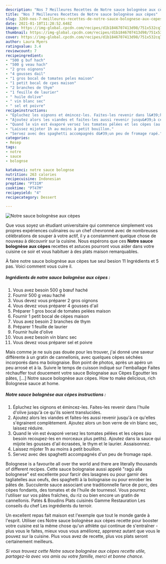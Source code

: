 ```yaml
---
description: "Nos 7 Meilleures Recettes de Notre sauce bolognèse aux cèpes"
title: "Nos 7 Meilleures Recettes de Notre sauce bolognèse aux cèpes"
slug: 3269-nos-7-meilleures-recettes-de-notre-sauce-bolognese-aux-cepes
date: 2021-01-10T11:28:52.648Z
image: https://img-global.cpcdn.com/recipes/d1b1846707413d98/751x532cq70/notre-sauce-bolognese-aux-cepes-photo-principale-de-la-recette.jpg
thumbnail: https://img-global.cpcdn.com/recipes/d1b1846707413d98/751x532cq70/notre-sauce-bolognese-aux-cepes-photo-principale-de-la-recette.jpg
cover: https://img-global.cpcdn.com/recipes/d1b1846707413d98/751x532cq70/notre-sauce-bolognese-aux-cepes-photo-principale-de-la-recette.jpg
author: Laura Myers
ratingvalue: 3.4
reviewcount: 7
recipeingredient:
- "500 g buf hach"
- "500 g veau hach"
- "2 gros oignons"
- "4 gousses dail"
- "1 gros bocal de tomates peles maison"
- "1 petit bocal de cpes maison"
- "2 branches de thym"
- "1 feuille de laurier"
- " huile dolive"
- " vin blanc sec"
- " sel et poivre"
recipeinstructions:
- "Épluchez les oignons et émincez-les. Faites-les revenir dans l&#39;huile d&#39;olive jusqu&#39;à ce qu&#39;ils soient translucides."
- "Ajoutez alors les viandes et faites-les aussi revenir jusqu&#39;à ce qu&#39;elles s&#39;égrainent complètement. Ajoutez alors un bon verre de vin blanc sec, laissez réduire."
- "Quand le vin est évaporé versez les tomates pélées et les cèpes (au besoin recoupez-les en morceaux plus petits). Ajoutez dans la sauce qui mijote les gousses d&#39;ail écrasées, le thym et le laurier. Assaisonnez."
- "Laissez mijoter 1h au moins à petit bouillon."
- "Servez avec des spaghetti accompagnés d&#39;un peu de fromage rapé."
categories:
- Resep
tags:
- notre
- sauce
- bolognse

katakunci: notre sauce bolognse 
nutrition: 263 calories
recipecuisine: Indonesian
preptime: "PT31M"
cooktime: "PT47M"
recipeyield: "4"
recipecategory: Dessert

---
```



![Notre sauce bolognèse aux cèpes](https://img-global.cpcdn.com/recipes/d1b1846707413d98/751x532cq70/notre-sauce-bolognese-aux-cepes-photo-principale-de-la-recette.jpg)

Que vous soyez un étudiant universitaire qui commence simplement vos propres expériences culinaires ou un chef chevronné avec de nombreuses célébrations de souper à votre actif, il y a constamment quelque chose de nouveau à découvrir sur la cuisine. Nous espérons que ces <strong> Notre sauce bolognèse aux cèpes </strong> recettes et astuces pourront vous aider dans votre cuisine ce soir et vous habituer à des plats maison remarquables.

<!--inarticleads1-->

À faire notre sauce bolognèse aux cèpes tue seul besion 11 Ingrédients et 5 pas. Voici comment vous cuire il.

##### Ingrédients de notre sauce bolognèse aux cèpes :

1. Vous avez besoin 500 g bœuf haché
1. Fournir 500 g veau haché
1. Vous devez vous préparer 2 gros oignons
1. Vous devez vous préparer 4 gousses d&#39;ail
1. Préparer 1 gros bocal de tomates pelées maison
1. Fournir 1 petit bocal de cèpes maison
1. Vous avez besoin 2 branches de thym
1. Préparer 1 feuille de laurier
1. Fournir  huile d&#39;olive
1. Vous avez besoin  vin blanc sec
1. Vous devez vous préparer  sel et poivre


Mais comme je ne suis pas douée pour les trouver, j&#39;ai donné une saveur différente à un gratin de cannellonis, avec quelques cèpes séchées incorporés dans ma bolognaise. Bon point de photos, après un apéro un peu arrosé et à la. Suivre le temps de cuisson indiqué sur l&#39;emballage Faites réchauffer tout doucement votre sauce Bolognaise aux Cèpes Egoutter les pâtes, […] Notre sauce bolognèse aux cèpes. How to make delicious, rich Bolognese sauce at home. 

<!--inarticleads2-->

##### Notre sauce bolognèse aux cèpes instructions :

1. Épluchez les oignons et émincez-les. Faites-les revenir dans l&#39;huile d&#39;olive jusqu&#39;à ce qu&#39;ils soient translucides.
1. Ajoutez alors les viandes et faites-les aussi revenir jusqu&#39;à ce qu&#39;elles s&#39;égrainent complètement. Ajoutez alors un bon verre de vin blanc sec, laissez réduire.
1. Quand le vin est évaporé versez les tomates pélées et les cèpes (au besoin recoupez-les en morceaux plus petits). Ajoutez dans la sauce qui mijote les gousses d&#39;ail écrasées, le thym et le laurier. Assaisonnez.
1. Laissez mijoter 1h au moins à petit bouillon.
1. Servez avec des spaghetti accompagnés d&#39;un peu de fromage rapé.


Bolognese is a favourite all over the world and there are literally thousands of different recipes. Cette sauce bolognaise aussi appelé &#34;ragù alla bolognese&#34; est excellente pour farcir des lasagnes ou pour garnir des tagliatelles aux oeufs, des spaghetti à la bolognaise ou pour enrober les pâtes de. Succulente sauce associant une traditionnelle farce de porc, des cèpes fondants, des tomates et de l&#39;huile de tournesol. Vous pourrez l&#39;utiliser sur vos pâtes fraîches, du riz ou bien encore un gratin de cannellonis. Patés &amp; Boudins Plats cuisinés Gamme Restauration Les conseils du chef Les ingrédients du terroir. 

<!--inarticleads1-->

<p>
Un excellent repas fait maison est l'exemple que tout le monde garde à l'esprit. Utiliser ces Notre sauce bolognèse aux cèpes recette pour booster votre cuisine est la même chose qu'un athlète qui continue de s'entraîner - plus vous le faites, mieux vous vous améliorez, apprenez autant que vous le pouvez sur la cuisine. Plus vous avez de recette, plus vos plats seront certainement meilleurs.
</p>

<p>
<i>Si vous trouvez cette Notre sauce bolognèse aux cèpes recette utile, partagez-la avec vos amis ou votre famille, merci et bonne chance.</i>
</p>
